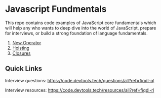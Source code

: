 # Javascript Fundmentals

This repo contains code examples of JavaScript core fundamentals which will help any who wants to deep dive into the world of JavaScript, prepare for interviews, or build a strong foundation of language fundamentals.

1. [New Operator](https://github.com/Devtools-Tech-Team/javascript-fundmentals/tree/master/new-operator)
2. [Hoisting](https://github.com/Devtools-Tech-Team/javascript-fundmentals/tree/master/hoisting)
3. [Closures](https://github.com/Devtools-Tech-Team/javascript-fundmentals/tree/master/closures)

## Quick Links

Interview questions: https://code.devtools.tech/questions/all?ref=fiqdl-ql

Interview resources: https://code.devtools.tech/resources/all?ref=fiqdl-rl
